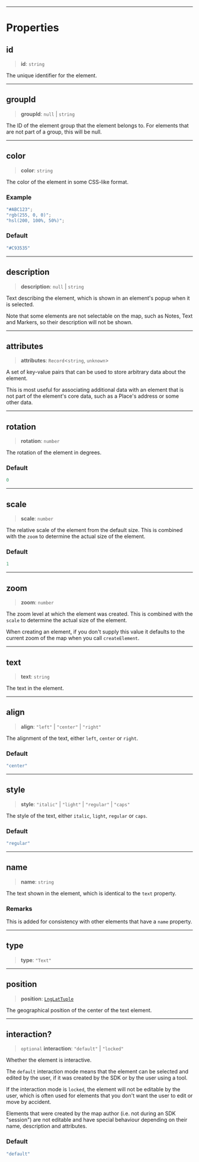 ***

# Properties

## id

> **id**: `string`

The unique identifier for the element.

***

## groupId

> **groupId**: `null` | `string`

The ID of the element group that the element belongs to.
For elements that are not part of a group, this will be null.

***

## color

> **color**: `string`

The color of the element in some CSS-like format.

### Example

```typescript
"#ABC123";
"rgb(255, 0, 0)";
"hsl(200, 100%, 50%)";
```

### Default

```ts
"#C93535"
```

***

## description

> **description**: `null` | `string`

Text describing the element, which is shown in an element's popup when it
is selected.

Note that some elements are not selectable on the map, such as Notes, Text
and Markers, so their description will not be shown.

***

## attributes

> **attributes**: `Record`\<`string`, `unknown`>

A set of key-value pairs that can be used to store arbitrary data about the element.

This is most useful for associating additional data with an element that is not
part of the element's core data, such as a Place's address or some other
data.

***

## rotation

> **rotation**: `number`

The rotation of the element in degrees.

### Default

```ts
0
```

***

## scale

> **scale**: `number`

The relative scale of the element from the default size. This is combined
with the `zoom` to determine the actual size of the element.

### Default

```ts
1
```

***

## zoom

> **zoom**: `number`

The zoom level at which the element was created. This is combined with
the `scale` to determine the actual size of the element.

When creating an element, if you don't supply this value it defaults to
the current zoom of the map when you call `createElement`.

***

## text

> **text**: `string`

The text in the element.

***

## align

> **align**: `"left"` | `"center"` | `"right"`

The alignment of the text, either `left`, `center` or `right`.

### Default

```ts
"center"
```

***

## style

> **style**: `"italic"` | `"light"` | `"regular"` | `"caps"`

The style of the text, either `italic`, `light`, `regular` or `caps`.

### Default

```ts
"regular"
```

***

## name

> **name**: `string`

The text shown in the element, which is identical to the `text` property.

### Remarks

This is added for consistency with other elements that have a `name`
property.

***

## type

> **type**: `"Text"`

***

## position

> **position**: [`LngLatTuple`](../Shared/LngLatTuple.md)

The geographical position of the center of the text element.

***

## interaction?

> `optional` **interaction**: `"default"` | `"locked"`

Whether the element is interactive.

The `default` interaction mode means that the element can be selected and edited by
the user, if it was created by the SDK or by the user using a tool.

If the interaction mode is `locked`, the element will not be editable by the user,
which is often used for elements that you don't want the user to edit or move by
accident.

Elements that were created by the map author (i.e. not during an SDK "session") are
not editable and have special behaviour depending on their name, description and
attributes.

### Default

```ts
"default"
```
